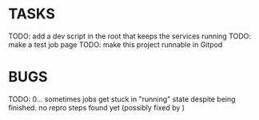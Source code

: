 # TASKS

TODO: add a dev script in the root that keeps the services running
TODO: make a test job page
TODO: make this project runnable in Gitpod


# BUGS

TODO: 0... sometimes jobs get stuck in "running" state despite being finished. no repro steps found yet (possibly fixed by )